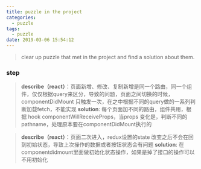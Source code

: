 ```yaml
---
title: puzzle in the project
categories:
  - puzzle
tags:
  - puzzle
date: 2019-03-06 15:54:12
---
```


> clear up puzzle that met in the project and find a solution about them.

<!-- more -->

### step  

> **describe（react）**：页面新增、修改、复制新增是同一个路由，同一个组件，仅仅根据query来区分，导致的问题，页面之间切换的时候，componentDidMount 只触发一次，在之中根据不同的query做的一系列判断加载fetch，不能实现
> **solution**: 每个页面加不同的路由，组件共用，根据 hook componentWillReceiveProps，当props 变化是，判断不同的pathname，处理原本要在componentDidMount执行的

> **describe（react）**：页面二次进入，redux设置的state 改变之后不会在回到初始状态，导致上次操作的数据或者按钮状态会有问题
> **solution**: 在componentdidmount里面做初始化状态操作，如果是掉了接口的操作可以不用初始化